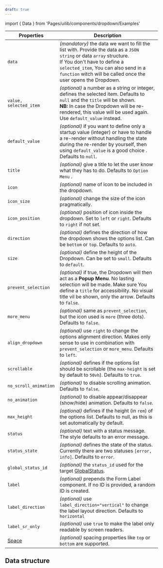 ```yaml
---
draft: true
---
```


import { Data } from 'Pages/uilib/components/dropdown/Examples'

| Properties                                      | Description                                                                                                                                                                                                                                                         |
| ----------------------------------------------- | ------------------------------------------------------------------------------------------------------------------------------------------------------------------------------------------------------------------------------------------------------------------- |
| `data`                                          | _(mandatory)_ the data we want to fill the list with. Provide the data as a `JSON string` or data `array` structure. <br /> If You don't have to define a `selected_item`, You can also send in a `function` witch will be called once the user opens the Dropdown. |
| `value, selected_item`                          | _(optional)_ a number as a string or integer, defines the selected item. Defaults to `null` and the `title` will be shown. <br /> **NB:** In case the Dropdown will be re-rendered, this value will be used again. Use `default_value` instead.                     |
| `default_value`                                 | _(optional)_ if you want to define only a startup value (integer) or have to handle a re-render without handling the state during the re-render by yourself, then using `default_value` is a good choice . Defaults to `null`.                                      |
| `title`                                         | _(optional)_ give a title to let the user know what they has to do. Defaults to `Option Menu` .                                                                                                                                                                     |
| `icon`                                          | _(optional)_ name of icon to be included in the dropdown.                                                                                                                                                                                                           |
| `icon_size`                                     | _(optional)_ change the size of the icon pragmatically.                                                                                                                                                                                                             |
| `icon_position`                                 | _(optional)_ position of icon inside the dropdown. Set to `left` or `right`. Defaults to `right` if not set.                                                                                                                                                        |
| `direction`                                     | _(optional)_ defines the direction of how the dropdown shows the options list. Can be `bottom` or `top`. Defaults to `auto`.                                                                                                                                        |
| `size`                                          | _(optional)_ define the height of the Dropdown. Can be set to `small`. Defaults to `default`.                                                                                                                                                                       |
| `prevent_selection`                             | _(optional)_ if true, the Dropdown will then act as a **Popup Menu**. No lasting selection will be made. Make sure You define a `title` for accessibility. No visual title vil be shown, only the arrow. Defaults to `false`.                                       |
| `more_menu`                                     | _(optional)_ same as `prevent_selection`, but the icon used is `more` (three dots). Defaults to `false`.                                                                                                                                                            |
| `align_dropdown`                                | _(optional)_ use `right` to change the options alignment direction. Makes only sense to use in combination with `prevent_selection` or `more_menu`. Defaults to `left`.                                                                                             |
| `scrollable`                                    | _(optional)_ defines if the options list should be scrollable (the `max-height` is set by default to `50vh`). Defaults to `true`.                                                                                                                                   |
| `no_scroll_animation`                           | _(optional)_ to disable scrolling animation. Defaults to `false`.                                                                                                                                                                                                   |
| `no_animation`                                  | _(optional)_ to disable appear/disappear (show/hide) animation. Defaults to `false`.                                                                                                                                                                                |
| `max_height`                                    | _(optional)_ defines if the height (in `rem`) of the options list. Defaults to null, as this is set automatically by default.                                                                                                                                       |
| `status`                                        | _(optional)_ text with a status message. The style defaults to an error message.                                                                                                                                                                                    |
| `status_state`                                  | _(optional)_ defines the state of the status. Currently there are two statuses `[error, info]`. Defaults to `error`.                                                                                                                                                |
| `global_status_id`                              | _(optional)_ the `status_id` used for the target [GlobalStatus](/uilib/components/global-status).                                                                                                                                                                   |
| `label`                                         | _(optional)_ prepends the Form Label component. If no ID is provided, a random ID is created.                                                                                                                                                                       |
| `label_direction`                               | _(optional)_ use `label_direction="vertical"` to change the label layout direction. Defaults to `horizontal`                                                                                                                                                        |
| `label_sr_only`                                 | _(optional)_ use `true` to make the label only readable by screen readers.                                                                                                                                                                                          |
| [Space](/uilib/components/space#tab-properties) | _(optional)_ spacing properties like `top` or `bottom` are supported.                                                                                                                                                                                               |

## Data structure

<Data />
